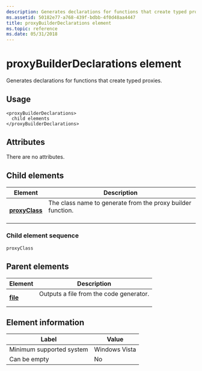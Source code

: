 ```yaml
---
description: Generates declarations for functions that create typed proxies.
ms.assetid: 50182e77-a768-439f-bdbb-4f0d48aa4447
title: proxyBuilderDeclarations element
ms.topic: reference
ms.date: 05/31/2018
---
```


# proxyBuilderDeclarations element

Generates declarations for functions that create typed proxies.

## Usage

``` syntax
<proxyBuilderDeclarations>
  child elements
</proxyBuilderDeclarations>
```

## Attributes

There are no attributes.

## Child elements



| Element                                     | Description                                                                        |
|---------------------------------------------|------------------------------------------------------------------------------------|
| [**proxyClass**](proxyclass.md)<br/> | The class name to generate from the proxy builder function.<br/> <br/> |



### Child element sequence

``` syntax
proxyClass
```

## Parent elements



| Element                         | Description                                                    |
|---------------------------------|----------------------------------------------------------------|
| [**file**](file.md)<br/> | Outputs a file from the code generator.<br/> <br/> |



## Element information



| Label | Value |
|-------------------------------------|---------------|
| Minimum supported system<br/> | Windows Vista |
| Can be empty                        | No            |



 

 




